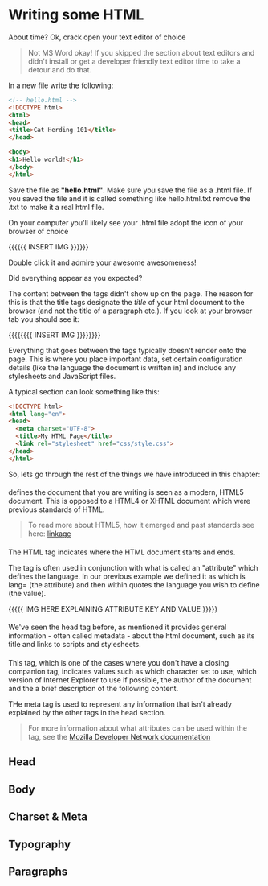 # Writing some HTML

About time? Ok, crack open your text editor of choice 

> Not MS Word okay! If you skipped the section about text editors and didn't install or get a developer friendly text editor time to take a detour and do that.

In a new file write the following:

```html
<!-- hello.html -->
<!DOCTYPE html>
<html>
<head>
<title>Cat Herding 101</title>
</head>

<body>
<h1>Hello world!</h1>
</body>
</html>
```

Save the file as **"hello.html"**. Make sure you save the file as a .html file. If you saved the file and it is called something like hello.html.txt remove the .txt to make it a real html file.

On your computer you'll likely see your .html file adopt the icon of your browser of choice

{{{{{{ INSERT IMG }}}}}}

Double click it and admire your awesome awesomeness!

Did everything appear as you expected?

The content between the **<title></title>** tags didn't show up on the page. The reason for this is that the title tags designate the *title* of your html document to the browser (and not the title of a paragraph etc.). If you look at your browser tab you should see it:

{{{{{{{{ INSERT IMG }}}}}}}}

Everything that goes between the **<head></head>** tags typically doesn't render onto the page. This is where you place important data, set certain configuration details (like the language the document is written in) and include any stylesheets and JavaScript files.

A typical **<head></head>** section can look something like this:

```html
<!DOCTYPE html>
<html lang="en">
<head>
  <meta charset="UTF-8">
  <title>My HTML Page</title>
  <link rel="stylesheet" href="css/style.css">
</head>
</html>

```
So, lets go through the rest of the things we have introduced in this chapter:

#### <!DOCTYPE html>

defines the document that you are writing is seen as a modern, HTML5 document. This is opposed to a HTML4 or XHTML document which were previous standards of HTML.

> To read more about HTML5, how it emerged and past standards see here: [linkage]()

#### <html></html>

The HTML tag indicates where the HTML document starts and ends. 

The tag is often used in conjunction with what is called an "attribute" which defines the language. In our previous example we defined it as <html lang="en"></html> which is lang= (the attribute) and then within quotes the language you wish to define (the value).

{{{{{ IMG HERE EXPLAINING ATTRIBUTE KEY AND VALUE }}}}}

#### <head></head>

We've seen the head tag before, as mentioned it provides general information - often called metadata - about the html document, such as its title and links to scripts and stylesheets.

#### <meta>

This tag, which is one of the cases where you don't have a closing companion tag, indicates values such as which character set to use, which version of Internet Explorer to use if possible, the author of the document and the a brief description of the following content.

THe meta tag is used to represent any information that isn't already explained by the other tags in the head section.

> For more information about what attributes can be used within the **<meta>** tag, see the [Mozilla Developer Network documentation](https://developer.mozilla.org/en-US/docs/Web/HTML/Element/meta)

## Head

## Body

## Charset & Meta

## Typography

## Paragraphs